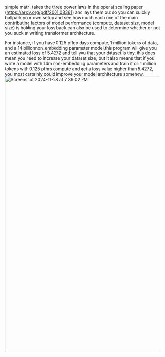 simple math. takes the three power laws in the openai scaling paper (https://arxiv.org/pdf/2001.08361) and lays them out so you can quickly ballpark your own setup and see how 
much each one of the main contributing factors of model performance (compute, dataset size, model size) is holding your loss back.can also be used to determine whether or not 
you suck at writing transformer architecture.

For instance, if you have 0.125 pflop days compute, 1 million tokens of data, and a 14 billionnon_embedding parameter model,this program will give you an estimated loss of
5.4272 and tell you that your dataset is tiny. this does mean you need to increase your dataset size, but it also means that if you write a model with 14m non-embedding
parameters and train it on 1 million tokens with 0.125 pfhrs compute and get a loss value higher than 5.4272, you most certainly could improve your model architecture somehow.
<img width="899" alt="Screenshot 2024-11-28 at 7 39 02 PM" src="https://github.com/user-attachments/assets/4dc8df97-7a14-4f1a-bc35-58cc89064dfd">
